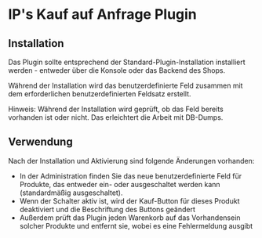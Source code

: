 # IP's Kauf auf Anfrage Plugin

## Installation

Das Plugin sollte entsprechend der Standard-Plugin-Installation installiert werden - entweder über die Konsole oder das Backend des Shops.

Während der Installation wird das benutzerdefinierte Feld zusammen mit dem erforderlichen benutzerdefinierten Feldsatz erstellt.

Hinweis: Während der Installation wird geprüft, ob das Feld bereits vorhanden ist oder nicht. Das erleichtert die Arbeit mit DB-Dumps.

## Verwendung

Nach der Installation und Aktivierung sind folgende Änderungen vorhanden:
* In der Administration finden Sie das neue benutzerdefinierte Feld für Produkte, das entweder ein- oder ausgeschaltet werden kann (standardmäßig ausgeschaltet).
* Wenn der Schalter aktiv ist, wird der Kauf-Button für dieses Produkt deaktiviert und die Beschriftung des Buttons geändert
* Außerdem prüft das Plugin jeden Warenkorb auf das Vorhandensein solcher Produkte und entfernt sie, wobei es eine Fehlermeldung ausgibt